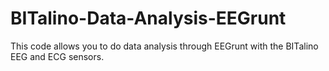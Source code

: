 # BITalino-Data-Analysis-EEGrunt
This code allows you to do data analysis through EEGrunt with the BITalino EEG and ECG sensors.
